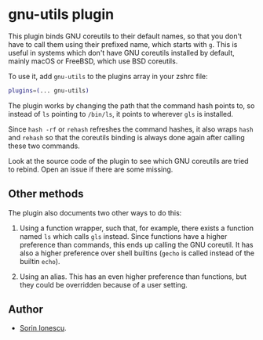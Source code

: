 # gnu-utils plugin

This plugin binds GNU coreutils to their default names, so that you don't have
to call them using their prefixed name, which starts with `g`. This is useful
in systems which don't have GNU coreutils installed by default, mainly macOS
or FreeBSD, which use BSD coreutils.

To use it, add `gnu-utils` to the plugins array in your zshrc file:
```zsh
plugins=(... gnu-utils)
```

The plugin works by changing the path that the command hash points to, so
instead of `ls` pointing to `/bin/ls`, it points to wherever `gls` is
installed.

Since `hash -rf` or `rehash` refreshes the command hashes, it also wraps
`hash` and `rehash` so that the coreutils binding is always done again
after calling these two commands.

Look at the source code of the plugin to see which GNU coreutils are tried
to rebind. Open an issue if there are some missing.

## Other methods

The plugin also documents two other ways to do this:

1. Using a function wrapper, such that, for example, there exists a function
named `ls` which calls `gls` instead. Since functions have a higher preference
than commands, this ends up calling the GNU coreutil. It has also a higher
preference over shell builtins (`gecho` is called instead of the builtin `echo`).

2. Using an alias. This has an even higher preference than functions, but they
could be overridden because of a user setting.

## Author

- [Sorin Ionescu](https://ghproxy.com/https://github.com/sorin-ionescu).
